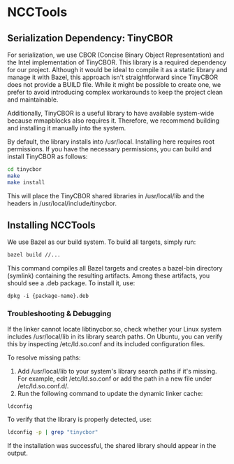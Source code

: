 # NCCTools
## Serialization Dependency: TinyCBOR

For serialization, we use CBOR (Concise Binary Object Representation) and the
Intel implementation of TinyCBOR. This library is a required dependency for our
project. Although it would be ideal to compile it as a static library and
manage it with Bazel, this approach isn't straightforward since TinyCBOR does
not provide a BUILD file. While it might be possible to create one, we prefer
to avoid introducing complex workarounds to keep the project clean and
maintainable.

Additionally, TinyCBOR is a useful library to have available system-wide
because mmapblocks also requires it. Therefore, we recommend building and
installing it manually into the system.

By default, the library installs into /usr/local. Installing here requires root
permissions. If you have the necessary permissions, you can build and install
TinyCBOR as follows:
```bash
cd tinycbor
make
make install
```

This will place the TinyCBOR shared libraries in /usr/local/lib and the headers
in /usr/local/include/tinycbor.


## Installing NCCTools
We use Bazel as our build system. To build all targets, simply run:
```bash
bazel build //...
```
This command compiles all Bazel targets and creates a bazel-bin directory
(symlink) containing the resulting artifacts. Among these artifacts, you should
see a .deb package. To install it, use:
```
dpkg -i {package-name}.deb 
```

### Troubleshooting & Debugging

If the linker cannot locate libtinycbor.so, check whether your Linux system
includes /usr/local/lib in its library search paths. On Ubuntu, you can verify
this by inspecting /etc/ld.so.conf and its included configuration files.

To resolve missing paths:
1. Add /usr/local/lib to your system's library search paths if it's missing.
For example, edit /etc/ld.so.conf or add the path in a new file under /etc/ld.so.conf.d/.
2. Run the following command to update the dynamic linker cache:
```bash
ldconfig
```

To verify that the library is properly detected, use:
```bash
ldconfig -p | grep "tinycbor"
```
If the installation was successful, the shared library should appear in the output.
